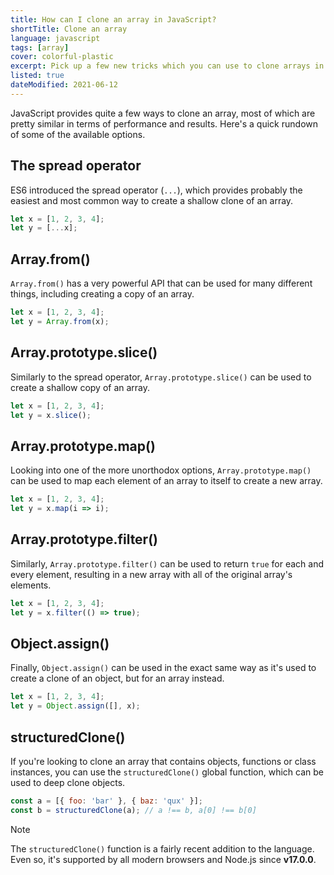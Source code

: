```yaml
---
title: How can I clone an array in JavaScript?
shortTitle: Clone an array
language: javascript
tags: [array]
cover: colorful-plastic
excerpt: Pick up a few new tricks which you can use to clone arrays in JavaScript.
listed: true
dateModified: 2021-06-12
---
```


JavaScript provides quite a few ways to clone an array, most of which are pretty similar in terms of performance and results. Here's a quick rundown of some of the available options.

## The spread operator

ES6 introduced the spread operator (`...`), which provides probably the easiest and most common way to create a shallow clone of an array.

```js
let x = [1, 2, 3, 4];
let y = [...x];
```

## Array.from()

`Array.from()` has a very powerful API that can be used for many different things, including creating a copy of an array.

```js
let x = [1, 2, 3, 4];
let y = Array.from(x);
```

## Array.prototype.slice()

Similarly to the spread operator, `Array.prototype.slice()` can be used to create a shallow copy of an array.

```js
let x = [1, 2, 3, 4];
let y = x.slice();
```

## Array.prototype.map()

Looking into one of the more unorthodox options, `Array.prototype.map()` can be used to map each element of an array to itself to create a new array.

```js
let x = [1, 2, 3, 4];
let y = x.map(i => i);
```

## Array.prototype.filter()

Similarly, `Array.prototype.filter()` can be used to return `true` for each and every element, resulting in a new array with all of the original array's elements.

```js
let x = [1, 2, 3, 4];
let y = x.filter(() => true);
```

## Object.assign()

Finally, `Object.assign()` can be used in the exact same way as it's used to create a clone of an object, but for an array instead.

```js
let x = [1, 2, 3, 4];
let y = Object.assign([], x);
```

## structuredClone()

<baseline-support featureId="structured-clone">
</baseline-support>

If you're looking to clone an array that contains objects, functions or class instances, you can use the `structuredClone()` global function, which can be used to deep clone objects.

```js
const a = [{ foo: 'bar' }, { baz: 'qux' }];
const b = structuredClone(a); // a !== b, a[0] !== b[0]
```

> [!NOTE]
>
> The `structuredClone()` function is a fairly recent addition to the language. Even so, it's supported by all modern browsers and Node.js since **v17.0.0**.
